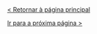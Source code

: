   
  
&nbsp;
  
[< Retornar à página principal](../README.md)
  
  
[Ir para a próxima página >](11-Position.md)
